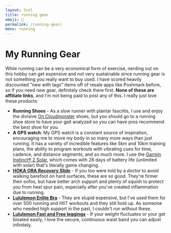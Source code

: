 ```yaml
---
layout: 3col
title: running gear
emoji: 👟
permalink: /running-gear/
menu: running
---
```


<h1>My Running Gear</h1>
<p>
    While running can be a very economical form of exercise, nerding out on this hobby can get expensive and not very sustainable since running gear is not something you really want to buy used. I have scored heavily discounted "new with tags" items off of resale apps like Poshmark before, so if you need new gear, definitely check there first. <b>None of these are affiliate links</b>, and I'm not being paid to post any of this. I really just love these products:
</p>
<ul>
    <li><b>Running Shoes</b> - As a slow runner with plantar fasciitis, I use and enjoy the divisive <a target="_blank" href="https://www.on-running.com/en-jp/products/cloudmonster-61/womens/fawn-turmeric-shoes-61.98652">On Cloudmonster</a> shoes, but you should go to a running shoe store to have your gait analyzed so you can have pros recommend the best shoe for you. </li>
    <li><b>A GPS watch</b>: My GPS watch is a constant source of inspiration, encouraging me to move my body in so many more ways than just running. It has a variety of incredible features like 5km and 10km training plans, the ability to program workouts with vibrating cues for time, cadence, and distance segments, and so much more. I use the <a target="_blank" href="https://www.garmin.com/en-US/p/775697/pn/010-02627-10">Garmin Instinct® 2 Solar</a>, which comes with 28 days of battery life (unlimited with solar) that's literally game changing. </li>
    <li><b><a target="_blank" href="https://www.hoka.com/en/us/sale/ora-recovery-slide/1134527.html">HOKA ORA Recovery Slide</a></b> - If you too were told by a doctor to avoid walking barefoot on hard surfaces, these are so good. They're firmer then oofos, but have better arch support and plenty of squish to protect you from heel spur pain, especially after you've created inflammation due to running. </li>
    <li><b><a target="_blank" href="https://shop.lululemon.com/c/women-sports-bras/_/N-7vlZ1z0xsms">Lululemon Enlite Bra</a></b> - They are stupid expensive, but I've used them for over 500 running and HIIT workouts and they still hold up. As someone who needed high support in the past, I couldn't run without these. </li>
    <li><b><a target="_blank" href="https://www.lulufanatics.com/item/25438/lululemon-fast-free-crop-19-black">Lululemon Fast and Free leggings</a></b> - If your weight fluctuates or your get bloated easily, I love the secure, continuous waist band you can adjust infinitely. </li>
</ul>
